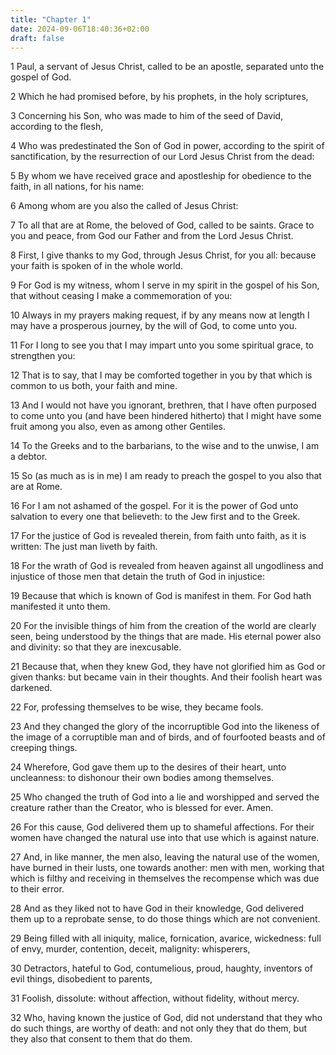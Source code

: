 ```yaml
---
title: "Chapter 1"
date: 2024-09-06T18:40:36+02:00
draft: false
---
```




1 Paul, a servant of Jesus Christ, called to be an apostle, separated unto the gospel of God.

2 Which he had promised before, by his prophets, in the holy scriptures,

3 Concerning his Son, who was made to him of the seed of David, according to the flesh,

4 Who was predestinated the Son of God in power, according to the spirit of sanctification, by the resurrection of our Lord Jesus Christ from the dead:

5 By whom we have received grace and apostleship for obedience to the faith, in all nations, for his name:

6 Among whom are you also the called of Jesus Christ:

7 To all that are at Rome, the beloved of God, called to be saints. Grace to you and peace, from God our Father and from the Lord Jesus Christ.

8 First, I give thanks to my God, through Jesus Christ, for you all: because your faith is spoken of in the whole world.

9 For God is my witness, whom I serve in my spirit in the gospel of his Son, that without ceasing I make a commemoration of you:

10 Always in my prayers making request, if by any means now at length I may have a prosperous journey, by the will of God, to come unto you.

11 For I long to see you that I may impart unto you some spiritual grace, to strengthen you:

12 That is to say, that I may be comforted together in you by that which is common to us both, your faith and mine.

13 And I would not have you ignorant, brethren, that I have often purposed to come unto you (and have been hindered hitherto) that I might have some fruit among you also, even as among other Gentiles.

14 To the Greeks and to the barbarians, to the wise and to the unwise, I am a debtor.

15 So (as much as is in me) I am ready to preach the gospel to you also that are at Rome.

16 For I am not ashamed of the gospel. For it is the power of God unto salvation to every one that believeth: to the Jew first and to the Greek.

17 For the justice of God is revealed therein, from faith unto faith, as it is written: The just man liveth by faith.

18 For the wrath of God is revealed from heaven against all ungodliness and injustice of those men that detain the truth of God in injustice:

19 Because that which is known of God is manifest in them. For God hath manifested it unto them.

20 For the invisible things of him from the creation of the world are clearly seen, being understood by the things that are made. His eternal power also and divinity: so that they are inexcusable.

21 Because that, when they knew God, they have not glorified him as God or given thanks: but became vain in their thoughts. And their foolish heart was darkened.

22 For, professing themselves to be wise, they became fools.

23 And they changed the glory of the incorruptible God into the likeness of the image of a corruptible man and of birds, and of fourfooted beasts and of creeping things.

24 Wherefore, God gave them up to the desires of their heart, unto uncleanness: to dishonour their own bodies among themselves.

25 Who changed the truth of God into a lie and worshipped and served the creature rather than the Creator, who is blessed for ever. Amen.

26 For this cause, God delivered them up to shameful affections. For their women have changed the natural use into that use which is against nature.

27 And, in like manner, the men also, leaving the natural use of the women, have burned in their lusts, one towards another: men with men, working that which is filthy and receiving in themselves the recompense which was due to their error.

28 And as they liked not to have God in their knowledge, God delivered them up to a reprobate sense, to do those things which are not convenient.

29 Being filled with all iniquity, malice, fornication, avarice, wickedness: full of envy, murder, contention, deceit, malignity: whisperers,

30 Detractors, hateful to God, contumelious, proud, haughty, inventors of evil things, disobedient to parents,

31 Foolish, dissolute: without affection, without fidelity, without mercy.

32 Who, having known the justice of God, did not understand that they who do such things, are worthy of death: and not only they that do them, but they also that consent to them that do them.

